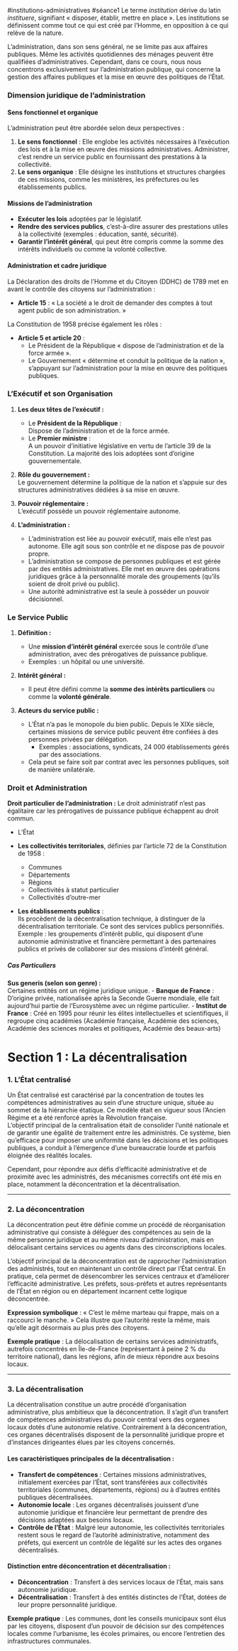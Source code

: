 #institutions-administratives #séance1 
Le terme _institution_ dérive du latin _instituere_, signifiant « disposer, établir, mettre en place ». Les institutions se définissent comme tout ce qui est créé par l’Homme, en opposition à ce qui relève de la nature.

L’administration, dans son sens général, ne se limite pas aux affaires publiques. Même les activités quotidiennes des ménages peuvent être qualifiées d’administratives. Cependant, dans ce cours, nous nous concentrons exclusivement sur l’administration publique, qui concerne la gestion des affaires publiques et la mise en œuvre des politiques de l’État.

### **Dimension juridique de l’administration**

#### Sens fonctionnel et organique

L’administration peut être abordée selon deux perspectives :

1. **Le sens fonctionnel** : Elle englobe les activités nécessaires à l’exécution des lois et à la mise en œuvre des missions administratives. Administrer, c’est rendre un service public en fournissant des prestations à la collectivité.
2. **Le sens organique** : Elle désigne les institutions et structures chargées de ces missions, comme les ministères, les préfectures ou les établissements publics.

#### Missions de l’administration

- **Exécuter les lois** adoptées par le législatif.
- **Rendre des services publics**, c’est-à-dire assurer des prestations utiles à la collectivité (exemples : éducation, santé, sécurité).
- **Garantir l’intérêt général**, qui peut être compris comme la somme des intérêts individuels ou comme la volonté collective.

#### Administration et cadre juridique

La Déclaration des droits de l’Homme et du Citoyen (DDHC) de 1789 met en avant le contrôle des citoyens sur l’administration :

- **Article 15** : « La société a le droit de demander des comptes à tout agent public de son administration. »

La Constitution de 1958 précise également les rôles :

- **Article 5 et article 20** :
    - Le Président de la République « dispose de l’administration et de la force armée ».
    - Le Gouvernement « détermine et conduit la politique de la nation », s’appuyant sur l’administration pour la mise en œuvre des politiques publiques.

### L’Exécutif et son Organisation

1. **Les deux têtes de l’exécutif :**
    
    - Le **Président de la République** :  
        Dispose de l’administration et de la force armée.
    - Le **Premier ministre** :  
        A un pouvoir d’initiative législative en vertu de l’article 39 de la Constitution. La majorité des lois adoptées sont d’origine gouvernementale.
2. **Rôle du gouvernement :**  
    Le gouvernement détermine la politique de la nation et s’appuie sur des structures administratives dédiées à sa mise en œuvre.
    
3. **Pouvoir réglementaire :**  
    L’exécutif possède un pouvoir réglementaire autonome.
    
4. **L’administration :**
    
    - L’administration est liée au pouvoir exécutif, mais elle n’est pas autonome. Elle agit sous son contrôle et ne dispose pas de pouvoir propre.
    - L’administration se compose de personnes publiques et est gérée par des entités administratives. Elle met en œuvre des opérations juridiques grâce à la personnalité morale des groupements (qu’ils soient de droit privé ou public).
    - Une autorité administrative est la seule à posséder un pouvoir décisionnel.

### Le Service Public

1. **Définition :**
    
    - Une **mission d’intérêt général** exercée sous le contrôle d’une administration, avec des prérogatives de puissance publique.
    - Exemples : un hôpital ou une université.
2. **Intérêt général :**
    
    - Il peut être défini comme la **somme des intérêts particuliers** ou comme la **volonté générale**.
3. **Acteurs du service public :**
    
    - L’État n’a pas le monopole du bien public. Depuis le XIXe siècle, certaines missions de service public peuvent être confiées à des personnes privées par délégation.
        - Exemples : associations, syndicats, 24 000 établissements gérés par des associations.
    - Cela peut se faire soit par contrat avec les personnes publiques, soit de manière unilatérale.

### Droit et Administration

**Droit particulier de l’administration :**
Le droit administratif n’est pas égalitaire car les prérogatives de puissance publique échappent au droit commun.

- L’État

- **Les collectivités territoriales**, définies par l’article 72 de la Constitution de 1958 :
	- Communes
	- Départements
	- Régions
	- Collectivités à statut particulier
	- Collectivités d’outre-mer

- **Les établissements publics** :  
	Ils procèdent de la décentralisation technique, à distinguer de la décentralisation territoriale. Ce sont des services publics personnifiés.  
	Exemple : les groupements d’intérêt public, qui disposent d’une autonomie administrative et financière permettant à des partenaires publics et privés de collaborer sur des missions d’intérêt général.
	
##### Cas Particuliers
 **Sus generis (selon son genre) :**  
    Certaines entités ont un régime juridique unique.
    - **Banque de France** : D’origine privée, nationalisée après la Seconde Guerre mondiale, elle fait aujourd’hui partie de l’Eurosystème avec un régime particulier.
    - **Institut de France** : Créé en 1995 pour réunir les élites intellectuelles et scientifiques, il regroupe cinq académies (Académie française, Académie des sciences, Académie des sciences morales et politiques, Académie des beaux-arts)

# Section 1 : La décentralisation

### 1. L’État centralisé

Un État centralisé est caractérisé par la concentration de toutes les compétences administratives au sein d’une structure unique, située au sommet de la hiérarchie étatique. Ce modèle était en vigueur sous l’Ancien Régime et a été renforcé après la Révolution française.  
L’objectif principal de la centralisation était de consolider l’unité nationale et de garantir une égalité de traitement entre les administrés. Ce système, bien qu’efficace pour imposer une uniformité dans les décisions et les politiques publiques, a conduit à l’émergence d’une bureaucratie lourde et parfois éloignée des réalités locales.

Cependant, pour répondre aux défis d’efficacité administrative et de proximité avec les administrés, des mécanismes correctifs ont été mis en place, notamment la déconcentration et la décentralisation.

---

### 2. La déconcentration

La déconcentration peut être définie comme un procédé de réorganisation administrative qui consiste à déléguer des compétences au sein de la même personne juridique et au même niveau d’administration, mais en délocalisant certains services ou agents dans des circonscriptions locales.

L’objectif principal de la déconcentration est de rapprocher l’administration des administrés, tout en maintenant un contrôle direct par l’État central. En pratique, cela permet de désencombrer les services centraux et d’améliorer l’efficacité administrative. Les préfets, sous-préfets et autres représentants de l’État en région ou en département incarnent cette logique déconcentrée.

**Expression symbolique** : « C’est le même marteau qui frappe, mais on a raccourci le manche. » Cela illustre que l’autorité reste la même, mais qu’elle agit désormais au plus près des citoyens.

**Exemple pratique** : La délocalisation de certains services administratifs, autrefois concentrés en Île-de-France (représentant à peine 2 % du territoire national), dans les régions, afin de mieux répondre aux besoins locaux.

---

### 3. La décentralisation

La décentralisation constitue un autre procédé d’organisation administrative, plus ambitieux que la déconcentration. Il s’agit d’un transfert de compétences administratives du pouvoir central vers des organes locaux dotés d’une autonomie relative. Contrairement à la déconcentration, ces organes décentralisés disposent de la personnalité juridique propre et d’instances dirigeantes élues par les citoyens concernés.

#### Les caractéristiques principales de la décentralisation :

- **Transfert de compétences** : Certaines missions administratives, initialement exercées par l’État, sont transférées aux collectivités territoriales (communes, départements, régions) ou à d’autres entités publiques décentralisées.
- **Autonomie locale** : Les organes décentralisés jouissent d’une autonomie juridique et financière leur permettant de prendre des décisions adaptées aux besoins locaux.
- **Contrôle de l’État** : Malgré leur autonomie, les collectivités territoriales restent sous le regard de l’autorité administrative, notamment des préfets, qui exercent un contrôle de légalité sur les actes des organes décentralisés.

#### Distinction entre déconcentration et décentralisation :

- **Déconcentration** : Transfert à des services locaux de l’État, mais sans autonomie juridique.
- **Décentralisation** : Transfert à des entités distinctes de l’État, dotées de leur propre personnalité juridique.

**Exemple pratique** : Les communes, dont les conseils municipaux sont élus par les citoyens, disposent d’un pouvoir de décision sur des compétences locales comme l’urbanisme, les écoles primaires, ou encore l’entretien des infrastructures communales.
